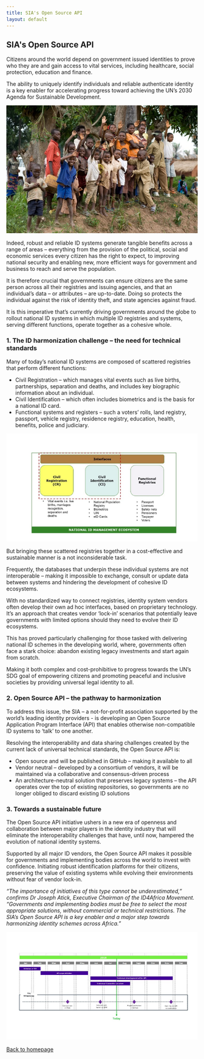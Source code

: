 ```yaml
---
title: SIA's Open Source API
layout: default
---
```


## SIA's Open Source API

Citizens around the world depend on government issued identities to prove who they are and gain access to vital services, including healthcare, social protection, education and finance. 

The ability to uniquely identify individuals and reliable authenticate identity is a key enabler for accelerating progress toward achieving the UN’s 2030 Agenda for Sustainable Development. 

![Picture 1](/images/opensourceapi_picture1.jpg)

Indeed, robust and reliable ID systems generate tangible benefits across a range of areas – everything from the provision of the political, social and economic services every citizen has the right to expect, to improving national security and enabling new, more efficient ways for government and business to reach and serve the population.

It is therefore crucial that governments can ensure citizens are the same person across all their registries and issuing agencies, and that an individual’s data – or attributes – are up-to-date. Doing so protects the individual against the risk of identity theft, and state agencies against fraud.

It is this imperative that’s currently driving governments around the globe to rollout national ID systems in which multiple ID registries and systems, serving different functions, operate together as a cohesive whole.

### 1. The ID harmonization challenge – the need for technical standards

Many of today’s national ID systems are composed of scattered registries that perform different functions:
* Civil Registration – which manages vital events such as live births, partnerships, separation and deaths, and includes key biographic information about an individual.
* Civil Identification – which often includes biometrics and is the basis for a national ID card.
* Functional systems and registers – such a voters’ rolls, land registry, passport, vehicle registry, residence registry, education, health, benefits, police and judiciary.

![Picture 2](/images/opensourceapi_picture2.jpg)

But bringing these scattered registries together in a cost-effective and sustainable manner is a not inconsiderable task.

Frequently, the databases that underpin these individual systems are not interoperable – making it impossible to exchange, consult or update data between systems and hindering the development of cohesive ID ecosystems.

With no standardized way to connect registries, identity system vendors often develop their own ad hoc interfaces, based on proprietary technology. It’s an approach that creates vendor ‘lock-in’ scenarios that potentially leave governments with limited options should they need to evolve their ID ecosystems.

This has proved particularly challenging for those tasked with delivering national ID schemes in the developing world, where, governments often face a stark choice: abandon existing legacy investments and start again from scratch.

Making it both complex and cost-prohibitive to progress towards the UN’s SDG goal of empowering citizens and promoting peaceful and inclusive societies by providing universal legal identity to all.

### 2. Open Source API – the pathway to harmonization

To address this issue, the SIA – a not-for-profit association supported by the world’s leading identity providers - is developing an Open Source Application Program Interface (API) that enables otherwise non-compatible ID systems to ‘talk’ to one another.

Resolving the interoperability and data sharing challenges created by the current lack of universal technical standards, the Open Source API is:
* Open source and will be published in GitHub – making it available to all
* Vendor neutral – developed by a consortium of vendors, it will be maintained via a collaborative and consensus-driven process
* An architecture-neutral solution that preserves legacy systems – the API operates over the top of existing repositories, so governments are no longer obliged to discard existing ID solutions

### 3. Towards a sustainable future

The Open Source API initiative ushers in a new era of openness and collaboration between major players in the identity industry that will eliminate the interoperability challenges that have, until now, hampered the evolution of national identity systems. 

Supported by all major ID vendors, the Open Source API makes it possible for governments and implementing bodies across the world to invest with confidence. Initiating robust identification platforms for their citizens, preserving the value of existing systems while evolving their environments without fear of vendor lock-in.

_“The importance of initiatives of this type cannot be underestimated,” confirms Dr Joseph Atick, Executive Chairman of the ID4Africa Movement. “Governments and implementing bodies must be free to select the most appropriate solutions, without commercial or technical restrictions. The SIA’s Open Source API is a key enabler and a major step towards harmonizing identity schemes across Africa.”_

![Picture 3](/images/opensourceapi_picture3.jpg)

[Back to homepage](./)

